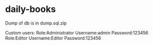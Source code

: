 daily-books
===========

Dump of db is in dump.sql.zip

Custom users:
	Role:Administrator
		Username:admin
		Password:123456
	Role:Editor
		Username:Editor
		Password:123456